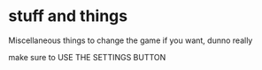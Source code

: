 # stuff and things

Miscellaneous things to change the game if you want, dunno really

make sure to USE THE SETTINGS BUTTON
